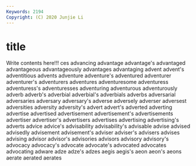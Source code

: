 ```yaml
---
Keywords: 2194
Copyright: (C) 2020 Junjie Li
---
```


# title

Write contents here!!!
ces 
advancing
advantage 
advantage's 
advantaged 
advantageous 
advantageously 
advantages 
advantaging 
advent 
advent's 
adventitious
advents 
adventure 
adventure's 
adventured 
adventurer 
adventurer's 
adventurers 
adventures 
adventuresome 
adventuress
adventuress's 
adventuresses 
adventuring 
adventurous 
adventurously 
adverb 
adverb's 
adverbial 
adverbial's 
adverbials
adverbs 
adversarial 
adversaries 
adversary 
adversary's 
adverse 
adversely 
adverser 
adversest 
adversities
adversity 
adversity's 
advert 
advert's 
adverted 
adverting 
advertise 
advertised 
advertisement 
advertisement's
advertisements 
advertiser 
advertiser's 
advertisers 
advertises 
advertising 
advertising's 
adverts 
advice 
advice's
advisability 
advisability's 
advisable 
advise 
advised 
advisedly 
advisement 
advisement's 
adviser 
adviser's
advisers 
advises 
advising 
advisor 
advisor's 
advisories 
advisors 
advisory 
advisory's 
advocacy
advocacy's 
advocate 
advocate's 
advocated 
advocates 
advocating 
adware 
adze 
adze's 
adzes
aegis 
aegis's 
aeon 
aeon's 
aeons 
aerate 
aerated 
aerates 
